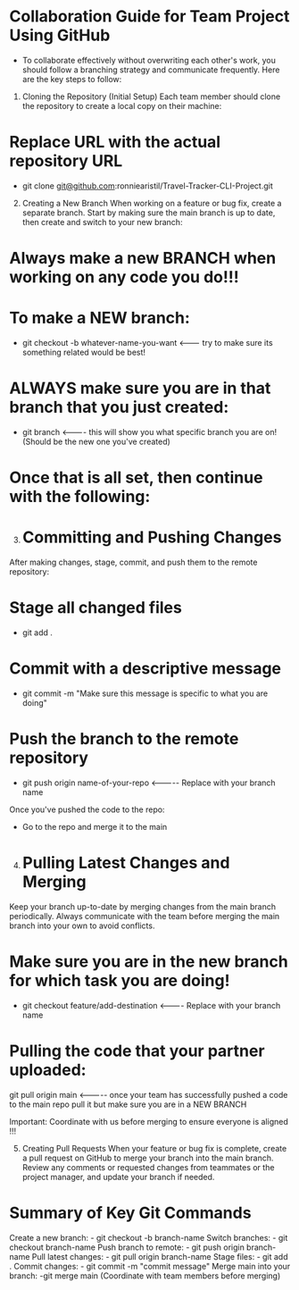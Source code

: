 # Collaboration Guide for Team Project Using GitHub
- To collaborate effectively without overwriting each other's work, you should follow a branching strategy and communicate frequently. Here are the key steps to follow:

1. Cloning the Repository (Initial Setup)
Each team member should clone the repository to create a local copy on their machine:
# Replace URL with the actual repository URL
- git clone git@github.com:ronniearistil/Travel-Tracker-CLI-Project.git

2. Creating a New Branch
When working on a feature or bug fix, create a separate branch. Start by making sure the main branch is up to date, then create and switch to your new branch:

# Always make a new BRANCH when working on any code you do!!!

# To make a NEW branch:
- git checkout -b whatever-name-you-want    <--- try to make sure its something related would be best!

# ALWAYS make sure you are in that branch that you just created:
- git branch <---- this will show you what specific branch you are on! (Should be the new one you've created)

# Once that is all set, then continue with the following:

3. # Committing and Pushing Changes
 After making changes, stage, commit, and push them to the remote repository:

# Stage all changed files
- git add .

# Commit with a descriptive message
- git commit -m "Make sure this message is specific to what you are doing"

# Push the branch to the remote repository
- git push origin name-of-your-repo  <----- Replace with your branch name

 Once you've pushed the code to the repo:
- Go to the repo and merge it to the main

4. # Pulling Latest Changes and Merging
Keep your branch up-to-date by merging changes from the main branch periodically. Always communicate with the team before merging the main branch into your own to avoid conflicts.

# Make sure you are in the new branch for which task you are doing! 
- git checkout feature/add-destination    <---- Replace with your branch name

# Pulling the code that your partner uploaded:
git pull origin main <----- once your team has successfully pushed a code to the main repo pull it but make sure you are in a NEW BRANCH

Important: Coordinate with us before merging to ensure everyone is aligned !!!

5. Creating Pull Requests
When your feature or bug fix is complete, create a pull request on GitHub to merge your branch into the main branch. Review any comments or requested changes from teammates or the project manager, and update your branch if needed.

# Summary of Key Git Commands
Create a new branch: 
    - git checkout -b branch-name
Switch branches: 
    - git checkout branch-name
Push branch to remote: 
    - git push origin branch-name
Pull latest changes: 
    - git pull origin branch-name
Stage files: 
    - git add .
Commit changes: 
    - git commit -m "commit message"
Merge main into your branch: 
    -git merge main (Coordinate with team members before merging)